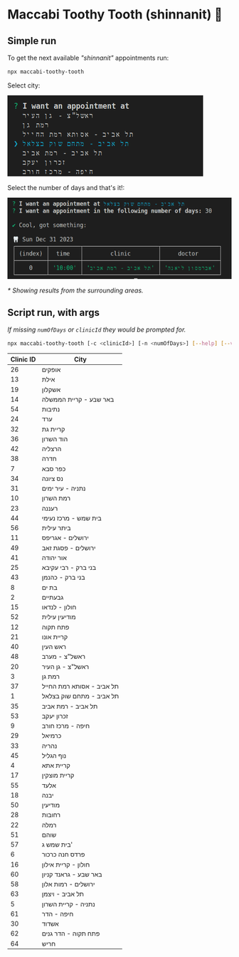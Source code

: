 # Maccabi Toothy Tooth (shinnanit) 🦷
## Simple run
To get the next available _"shinnanit"_ appointments run:
```sh
npx maccabi-toothy-tooth
``` 


Select city:

![cli example](./cli1.png)

Select the number of days and that's it!:

![cli example](./cli2.png)

_* Showing results from the surrounding areas._

## Script run, with args
_If missing `numOfDays` or `clinicId` they would be prompted for._

```sh
npx maccabi-toothy-tooth [-c <clinicId>] [-n <numOfDays>] [--help] [--version]
```

| Clinic ID | City                     |
| --------- | ------------------------- |
| 26        | אופקים                    |
| 13        | אילת                      |
| 19        | אשקלון                    |
| 14        | באר שבע - קריית הממשלה    |
| 54        | נתיבות                    |
| 24        | ערד                       |
| 32        | קריית גת                  |
| 36        | הוד השרון                 |
| 42        | הרצליה                    |
| 38        | חדרה                      |
| 7         | כפר סבא                   |
| 34        | נס ציונה                  |
| 31        | נתניה - עיר ימים          |
| 10        | רמת השרון                 |
| 23        | רעננה                     |
| 44        | בית שמש - מרכז נעימי      |
| 56        | ביתר עילית                |
| 11        | ירושלים - אגריפס          |
| 49        | ירושלים - פסגת זאב        |
| 41        | אור יהודה                 |
| 25        | בני ברק - רבי עקיבא       |
| 43        | בני ברק - כהנמן           |
| 8         | בת ים                     |
| 2         | גבעתיים                   |
| 15        | חולון - לנדאו             |
| 52        | מודיעין עילית             |
| 12        | פתח תקוה                  |
| 21        | קריית אונו                |
| 40        | ראש העין                  |
| 48        | ראשל"צ - מערב             |
| 20        | ראשל"צ - גן העיר          |
| 3         | רמת גן                    |
| 37        | תל אביב - אסותא רמת החייל |
| 1         | תל אביב - מתחם שוק בצלאל  |
| 35        | תל אביב - רמת אביב        |
| 53        | זכרון יעקב                |
| 9         | חיפה - מרכז חורב          |
| 29        | כרמיאל                    |
| 33        | נהריה                     |
| 45        | נוף הגליל                 |
| 4         | קריית אתא                 |
| 17        | קריית מוצקין              |
| 55        | אלעד                      |
| 18        | יבנה                      |
| 50        | מודיעין                   |
| 28        | רחובות                    |
| 22        | רמלה                      |
| 51        | שוהם                      |
| 57        | בית שמש ג'                |
| 6         | פרדס חנה כרכור            |
| 16        | חולון - קריית אילון       |
| 60        | באר שבע - גראנד קניון     |
| 58        | ירושלים - רמות אלון       |
| 63        | תל אביב - ויצמן           |
| 5         | נתניה - קריית השרון       |
| 61        | חיפה - הדר                |
| 30        | אשדוד                     |
| 62        | פתח תקוה - הדר גנים       |
| 64        | חריש                      |